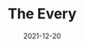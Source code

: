 ---
date: 2021-12-20
dateYear: 2021
isbn: 9780593320877
title: The Every
description: "From the award-winning, bestselling author of The Circle comes an exciting new follow-up. When the world’s largest search engine/social media company, the Circle, merges with the planet’s dominant ecommerce site, it creates the richest and most dangerous—and, oddly enough, most beloved—monopoly ever known: the Every. Delaney Wells is an unlikely new hire at the Every. A former forest ranger and unwavering tech skeptic, she charms her way into an entry-level job with one goal in mind: to take down the company from within. With her compatriot, the not-at-all-ambitious Wes Makazian, they look for the Every's weaknesses, hoping to free humanity from all-encompassing surveillance and the emoji-driven infantilization of the species. But does anyone want what Delaney is fighting to save? Does humanity truly want to be free? Studded with unforgettable characters, outrageous outfits, and lacerating set-pieces, this companion to The Circle blends absurdity and terror, satire and suspense, while keeping the reader in apprehensive excitement about the fate of the company—and the human animal."
cover: cover-the-every.jpeg
coverGoogle: https://books.google.com/books/content?id=hbAeEAAAQBAJ&printsec=frontcover&img=1&zoom=1&edge=curl&source=gbs_api
pageCount: 496
authors: Dave Eggers
publishers: Vintage
published: 2021-11-16
publishedYear: 2021
shelves:
- fiction
- science-fiction
portfolioFeature: true
---